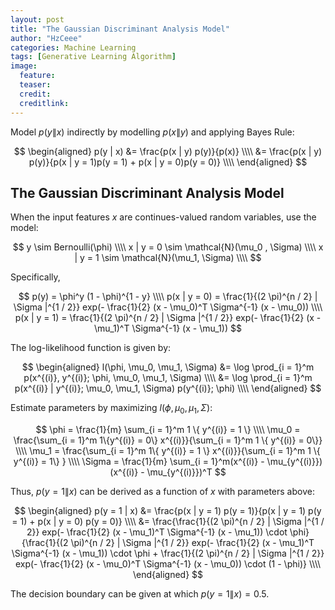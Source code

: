 ```yaml
---
layout: post
title: "The Gaussian Discriminant Analysis Model"
author: "HzCeee"
categories: Machine Learning
tags: [Generative Learning Algorithm]
image:
  feature: 
  teaser: 
  credit:
  creditlink:
---
```


Model $p(y \| x)$ indirectly by modelling $p(x\|y)$ and applying Bayes Rule:

$$
\begin{aligned}
p(y | x) &= \frac{p(x | y) p(y)}{p(x)} \\\\
&= \frac{p(x | y) p(y)}{p(x | y = 1)p(y = 1) + p(x | y = 0)p(y = 0)} \\\\
\end{aligned}
$$

## The Gaussian Discriminant Analysis Model

When the input features $x$ are continues-valued random variables, use the model:

$$
y \sim Bernoulli(\phi) \\\\
x | y = 0 \sim \mathcal{N}(\mu_0 , \Sigma) \\\\
x | y = 1 \sim \mathcal{N}(\mu_1, \Sigma) \\\\
$$

Specifically,

$$
p(y) = \phi^y (1 - \phi)^{1 - y} \\\\
p(x | y = 0) = \frac{1}{(2 \pi)^{n / 2} | \Sigma |^{1 / 2}} exp(- \frac{1}{2} (x - \mu_0)^T \Sigma^{-1} (x - \mu_0)) \\\\
p(x | y = 1) = \frac{1}{(2 \pi)^{n / 2} | \Sigma |^{1 / 2}} exp(- \frac{1}{2} (x - \mu_1)^T \Sigma^{-1} (x - \mu_1))
$$

The log-likelihood function is given by:

$$
\begin{aligned}
l(\phi, \mu_0, \mu_1, \Sigma) &= \log \prod_{i = 1}^m p(x^{(i)}, y^{(i)}; \phi, \mu_0, \mu_1, \Sigma) \\\\
&= \log \prod_{i = 1}^m p(x^{(i)} | y^{(i)}; \mu_0, \mu_1, \Sigma) p(y^{(i)}; \phi) \\\\
\end{aligned}
$$

Estimate parameters by maximizing $l(\phi, \mu_0, \mu_1, \Sigma)$:

$$
\phi = \frac{1}{m} \sum_{i = 1}^m 1 \{ y^{(i)} = 1 \} \\\\
\mu_0 = \frac{\sum_{i = 1}^m 1\{y^{(i)} = 0\} x^{(i)}}{\sum_{i = 1}^m 1 \{ y^{(i)} = 0\}} \\\\
\mu_1 = \frac{\sum_{i = 1}^m 1\{ y^{(i)} = 1 \} x^{(i)}}{\sum_{i = 1}^m 1 \{ y^{(i)} = 1\} } \\\\
\Sigma = \frac{1}{m} \sum_{i = 1}^m(x^{(i)} - \mu_{y^{(i)}})(x^{(i)} - \mu_{y^{(i)}})^T
$$

Thus, $p(y = 1 \| x)$ can be derived as a function of $x$ with parameters above:

$$
\begin{aligned}
p(y = 1 | x) &= \frac{p(x | y = 1) p(y = 1)}{p(x | y = 1) p(y = 1) + p(x | y = 0) p(y = 0)} \\\\
&= \frac{\frac{1}{(2 \pi)^{n / 2} | \Sigma |^{1 / 2}} exp(- \frac{1}{2} (x - \mu_1)^T \Sigma^{-1} (x - \mu_1)) \cdot \phi}
{\frac{1}{(2 \pi)^{n / 2} | \Sigma |^{1 / 2}} exp(- \frac{1}{2} (x - \mu_1)^T \Sigma^{-1} (x - \mu_1)) \cdot \phi + \frac{1}{(2 \pi)^{n / 2} | \Sigma |^{1 / 2}} exp(- \frac{1}{2} (x - \mu_0)^T \Sigma^{-1} (x - \mu_0)) \cdot (1 - \phi)} \\\\
\end{aligned}
$$

The decision boundary can be given at which $p(y = 1 \| x) = 0.5$.
